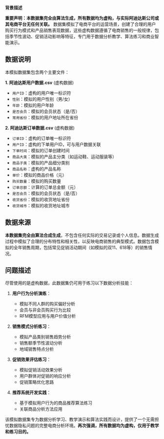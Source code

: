 **背景描述**

**重要声明：本数据集完全由算法生成，所有数据均为虚构，与实际阿迪达斯公司或其电商平台无任何关联。** 数据集模拟了电商平台的运营场景，创建了合理的用户购买行为模式和产品销售表现数据，这些虚构数据遵循了电商销售的一般规律，包括季节性波动、促销活动影响等特征，专门用于数据分析教学、算法练习和商业智能演示。

## **数据说明**
本模拟数据集包含两个主要文件：

**1. 阿迪达斯用户数据.csv** (虚构数据)
- `用户ID`：虚构的用户唯一标识符
- `性别`：模拟的用户性别（男/女）
- `年龄`：模拟的用户年龄
- `是否会员`：模拟的会员状态（是/否）
- `常用省份`：模拟的用户地址所在省份

**2. 阿迪达斯订单数据.csv** (虚构数据)
- `订单ID`：虚构的订单唯一标识符
- `用户ID`：虚构的下单用户ID，可与用户数据关联
- `下单时间`：模拟的订单创建时间
- `商品大类`：模拟的产品主分类（如运动鞋、运动服装等）
- `商品子类`：模拟的产品细分类别
- `商品名称`：虚构的产品名称
- `单价`：模拟的商品价格（元）
- `购买数量`：模拟的购买数量
- `订单总额`：计算的订单总金额（元）
- `是否会员`：模拟的会员状态（是/否）
- `收货省份`：模拟的收货地址省份
- `收货城市`：模拟的收货地址城市

## **数据来源**
**本数据集完全由算法合成生成**，不包含任何实际的交易记录或个人信息。数据生成过程中模拟了合理的分布特性和相关性，以反映电商销售的典型模式。数据包含模拟的全年销售周期，包括常见促销活动期间（如模拟的双11、618等）的销售情况。

## **问题描述**
尽管使用的是虚构数据，此数据集仍可用于练习以下数据分析技能：

1. **用户行为分析演练**：
   - 模拟不同人群的购买偏好分析
   - 会员与非会员购买行为比较
   - RFM模型应用与用户价值分析

2. **销售模式分析练习**：
   - 模拟产品类别销售趋势分析
   - 销售额季节性波动分析
   - 地域销售特点分析

3. **促销效果评估练习**：
   - 模拟促销活动效果分析
   - 用户群体对促销的响应分析
   - 促销策略优化思路

4. **推荐系统开发实践**：
   - 基于模拟用户行为的商品推荐算法练习
   - 关联商品分析方法应用

该模拟数据集专为数据分析学习、教学演示和算法实践而设计，提供了一个无需担忧数据隐私问题的完整电商分析环境。**再次强调，所有数据均为虚构，仅用于教学和练习目的。**